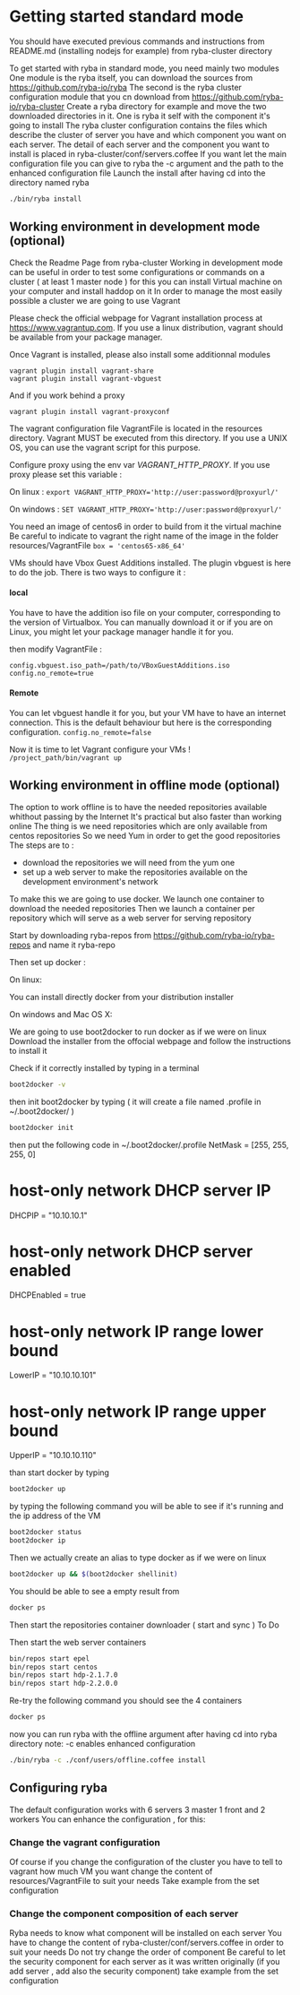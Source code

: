 
# Getting started standard mode

You should have executed previous commands and instructions from README.md 
(installing nodejs for example) from ryba-cluster directory

To get started with ryba in standard mode, you need  mainly two modules
One module is the ryba itself, you can download the sources from https://github.com/ryba-io/ryba
The second is the ryba cluster configuration module that you cn download from https://github.com/ryba-io/ryba-cluster
Create a ryba directory for example and move the two downloaded directories in it.
One is ryba it self with the component it's going to install
The ryba cluster configuration contains the files which describe the cluster of
server you have and which component you want on each server.
The detail of each server and the component you want to install is placed in
ryba-cluster/conf/servers.coffee
If you want let the main configuration file you can give to ryba the -c argument
and the path to the enhanced configuration file
Launch the install after having cd into the directory named ryba
```bash
./bin/ryba install
```

## Working environment in development mode (optional)

Check the Readme Page from ryba-cluster
Working in development mode can be useful in order to test some configurations
or commands on a cluster ( at least 1 master node )
for this you can install Virtual machine on your computer and install haddop on it
In order to manage the most easily possible a cluster we are going to use Vagrant

Please check the official webpage for Vagrant installation process at https://www.vagrantup.com.
If you use a linux distribution, vagrant should be available from your package manager.

Once Vagrant is installed, please also install some additionnal modules
```
vagrant plugin install vagrant-share
vagrant plugin install vagrant-vbguest
```

And if you work behind a proxy

`vagrant plugin install vagrant-proxyconf`

The vagrant configuration file VagrantFile is located in the resources directory.
Vagrant MUST be executed from this directory. If you use a UNIX OS, you can use
the vagrant script for this purpose.

Configure proxy using the env var *VAGRANT\_HTTP\_PROXY*.
If you use proxy please set this variable :

On linux :
`export VAGRANT_HTTP_PROXY='http://user:password@proxyurl/'`

On windows :
`SET VAGRANT_HTTP_PROXY='http://user:password@proxyurl/'`

You need an image of centos6 in order to build from it the virtual machine
Be careful to indicate to vagrant the right name of the image in the folder resources/VagrantFile
`box = 'centos65-x86_64'`

VMs should have Vbox Guest Additions installed. The plugin vbguest is here to do
the job. There is two ways to configure it :
#### local

You have to have the addition iso file on your computer, corresponding to the
version of Virtualbox. You can manually download it or if you are on Linux, you
might let your package manager handle it for you.

then modify VagrantFile :
```
config.vbguest.iso_path=/path/to/VBoxGuestAdditions.iso
config.no_remote=true
```

#### Remote

You can let vbguest handle it for you, but your VM have to have an internet
connection. This is the default behaviour but here is the corresponding configuration.
`config.no_remote=false`

Now it is time to let Vagrant configure your VMs !
`/project_path/bin/vagrant up`

## Working environment in offline mode (optional)

The option to work offline is to have the needed repositories available whithout passing by the Internet
It's practical but also faster than working online
The thing is we need repositories which are only available from centos repositories
So we need Yum in order to get the good repositories
The steps are to :
  - download the repositories we will need from the yum one
  - set up a web server to make the repositories available on the development environment's network

To make this we are going to use docker.
We launch one container to download the needed repositories
Then we launch a container per repository which will serve as a web server for serving repository

Start by downloading ryba-repos from https://github.com/ryba-io/ryba-repos and name it ryba-repo

Then set up docker :

On linux:

You can install directly docker from your distribution installer

On windows and Mac OS X:

We are going to use boot2docker to run docker as if we were on linux
Download the installer from the offocial webpage and follow the instructions to install it


  Check if it correctly installed by typing in a terminal
  ```bash
  boot2docker -v
  ```
  then init boot2docker by typing ( it will create a  file named .profile in ~/.boot2docker/ )
  ```bash
  boot2docker init
   ```
  then put the following code in ~/.boot2docker/.profile
  NetMask = [255, 255, 255, 0]

  # host-only network DHCP server IP
  DHCPIP = "10.10.10.1"

  # host-only network DHCP server enabled
  DHCPEnabled = true

  # host-only network IP range lower bound
  LowerIP = "10.10.10.101"

  # host-only network IP range upper bound
  UpperIP = "10.10.10.110"

  than start docker by typing
  ```bash
  boot2docker up
  ```
  by typing the following command you will be able to see if it's running and the ip address of the VM
  ```bash
  boot2docker status
  boot2docker ip
  ```
  Then we actually create an alias to type docker as if we were on linux
  ```bash
  boot2docker up && $(boot2docker shellinit)
  ```

  You should be able to see a empty result from
  ```bash
  docker ps
   ```
  Then  start the repositories container downloader ( start and sync )
  To Do

  Then start the web server containers
  ```bash
  bin/repos start epel
  bin/repos start centos
  bin/repos start hdp-2.1.7.0
  bin/repos start hdp-2.2.0.0
  ```
   Re-try the following command  you should see the 4 containers
   ```bash
   docker ps
   ```
   now you can run ryba with the offline argument after having cd into ryba directory
   note: -c enables enhanced configuration
   ```bash
   ./bin/ryba -c ./conf/users/offline.coffee install
   ```

## Configuring ryba

The default configuration works with 6 servers 3 master 1 front and 2 workers
You can enhance the configuration , for this:

### Change the vagrant configuration

Of course if you change the configuration of the cluster you have to tell to
vagrant how much VM you want change the content of resources/VagrantFile to suit your needs
Take example from the set configuration

### Change the component composition of each server

Ryba needs to know what component will be installed on each server
You have to change the content of ryba-cluster/conf/servers.coffee in order to suit your needs
Do not try change the order of component
Be careful to let the security component for each server as it was written originally
(if you add server , add also the security component) take example from the set configuration
